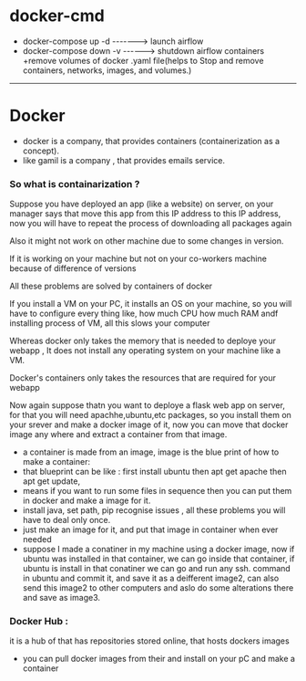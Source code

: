 # docker-cmd


- docker-compose up -d  -------> launch airflow
- docker-compose down -v ------> shutdown airflow containers +remove volumes of docker .yaml file(helps to Stop and remove containers, networks, images, and volumes.)

----------------------------------------------------------------------------------------------------------------------------------------------------------------------

# Docker 

- docker is a company, that provides containers (containerization as a concept).
- like gamil is a company , that provides emails service.

### So what is containarization ?<br/>

Suppose you have deployed an app (like a website) on server, on your manager says that move this app from this IP address to this IP address, now you will have to repeat the process of downloading all packages again<br/>

Also it might not work on other machine due to some changes in version.<br/>

If it is working on your machine but not on your co-workers machine because of difference of versions<br/>

All these problems are solved by containers of docker<br/>

If you install a VM on your PC, it installs an OS on your machine, so you will have to configure every thing like, how much CPU how much RAM andf installing process of VM, all this slows your computer<br/>

Whereas docker only takes the memory that is needed to deploye your  webapp , It does not install any operating system on your machine like a VM.<br/>

Docker's containers only takes the resources that are required for your webapp

Now again suppose thatn you want to deploye a flask web app on server, for that you will need apachhe,ubuntu,etc packages, so you install them on your srever and make a docker image of it, now you can move that docker image any where and extract a container from that image.

- a container is made from an image, image is the blue print of how to make a container:
- that blueprint can be like : first install ubuntu then apt get apache then apt get update,
- means if you want to run some files in sequence then you can put them in docker and make a image for it.
- install java, set path, pip recognise issues , all  these problems you will have to deal only once.
- just make an image for it, and put that image in container when ever needed
- suppose I made a conatiner in my machine using a docker image, now if ubuntu was installed in that container, we can go inside that container, if ubuntu is install in that conatiner we can go and run any ssh. command in ubuntu and commit it, and save it as a deifferent image2, can also send this image2 to other computers and aslo do some alterations there and save as image3.


### Docker Hub :
it is a hub of that has repositories stored online, that hosts dockers images
- you can pull docker images from their and install on your pC and make a container
